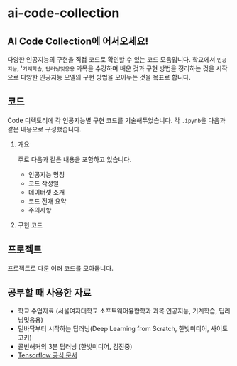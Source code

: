 # ai-code-collection


## AI Code Collection에 어서오세요!

다양한 인공지능의 구현을 직접 코드로 확인할 수 있는 코드 모음입니다. 학교에서 `인공지능`, '`기계학습`, `딥러닝및응용` 과목을 수강하며 배운 것과 구현 방법을 정리하는 것을 시작으로 다양한 인공지능 모델의 구현 방법을 모아두는 것을 목표로 합니다.

## 코드

Code 디렉토리에 각 인공지능별 구현 코드를 기술해두었습니다. 각 `.ipynb`을 다음과 같은 내용으로 구성했습니다.

1. 개요

    주로 다음과 같은 내용을 포함하고 있습니다.

    - 인공지능 명칭
    - 코드 작성일
    - 데이터셋 소개
    - 코드 전개 요약
    - 주의사항

2. 구현 코드

## 프로젝트

프로젝트로 다룬 여러 코드를 모아둡니다.

## 공부할 때 사용한 자료

- 학교 수업자료 (서울여자대학교 소프트웨어융합학과 과목 인공지능, 기계학습, 딥러닝및응용)
- 밑바닥부터 시작하는 딥러닝(Deep Learning from Scratch, 한빛미디어, 사이토 고키)
- 골빈해커의 3분 딥러닝 (한빛미디어, 김진중)
- [Tensorflow 공식 문서](https://www.tensorflow.org/?hl=ko)